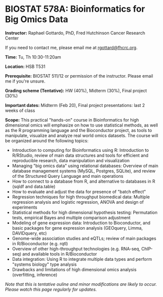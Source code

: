 BIOSTAT 578A: Bioinformatics for Big Omics Data
===============================================

**Instructor:** Raphael Gottardo, PhD, Fred Hutchinson Cancer Research Center

If you need to contact me, please email me at <rgottard@fhcrc.org>.

**Time:** Tu, Th 10:30-11:20am

**Location:** HSB T531

**Prerequisite:** BIOSTAT 511/12 or permission of the instructor. Please email me if you're unsure.

**Grading scheme (Tentative):** HW (40%), Midterm (30%), Final project (30%)

**Important dates:** Midterm (Feb 20), Final project presentations: last 2 weeks of class

**Scope:** This practical "hands-on" course in Bioinformatics for high dimensional omics will emphasize on how to use statistical methods, as well as the R programming language and the Bioconductor project, as tools to manipulate, visualize and analyze real world omics datasets. The course will be organized around the following topics:
- Introduction to computing for Bioinformatics using R: Introduction to R/RStudio, review of main data structures and tools for efficient and reproducible research, data manipulation and visualization
- Managing "big omics data" using relational databases: Overview of main database management systems (MySQL, Postgres, SQLite), and review of the Structured Query Language and main operations
- How to connect to a database from R, and alternative to databases in R (sqldf and data.table)
- How to evaluate and adjust the data for presence of "batch effect"
- Regression techniques for high throughput biomedical data: Multiple regression analysis and logistic regression, ANOVA and design of experiments
- Statistical methods for high dimensional hypothesis testing: Permutation tests, empirical Bayes and multiple comparison adjustment
- Modeling of gene expression data: Introduction to Bioconductor, and basic packages for gene expression analysis (GEOquery, Limma, DAVIDquery, etc)
- Genome-wide association studies and eQTLs; review of main packages in R/Bioconductor (e.g. rqtl)
- Overview of other high-throughput technologies (e.g. RNA-seq, ChIP-seq) and available tools in R/Bioconductor
- Data integration: Using R to integrate multiple data types and perform "systems biology" type analysis
- Drawbacks and limitations of high dimensional omics analysis (overfitting, inference)

*Note that this is tentative ouline and minor modifications are likely to occur. Please watch this page regularly for updates.*
